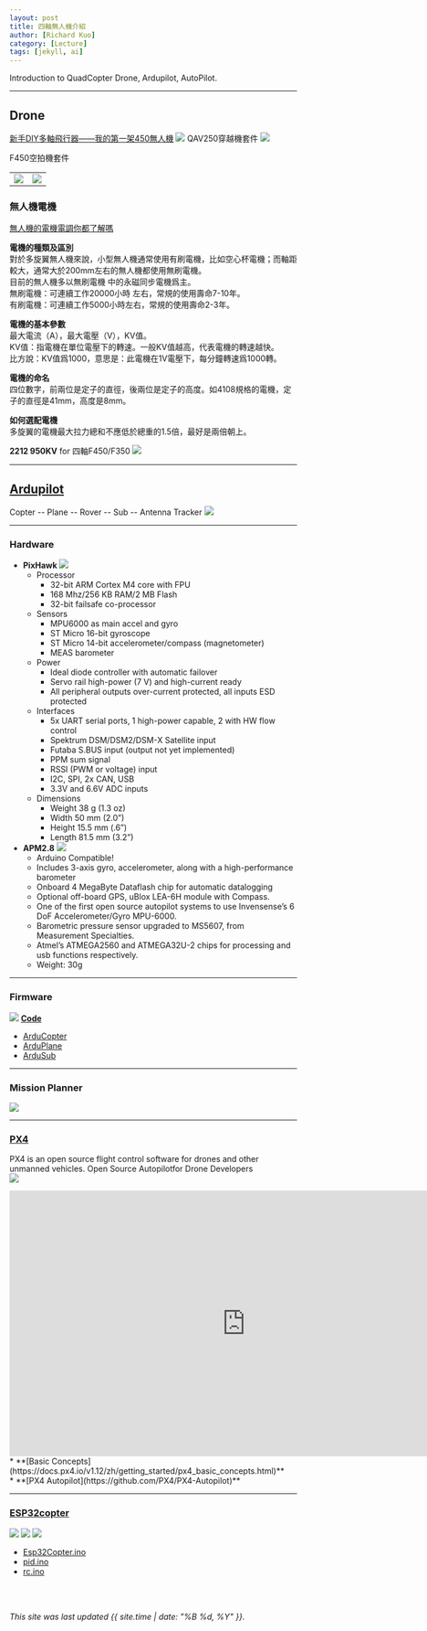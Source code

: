 ```yaml
---
layout: post
title: 四軸無人機介紹
author: [Richard Kuo]
category: [Lecture]
tags: [jekyll, ai]
---
```


Introduction to QuadCopter Drone, Ardupilot, AutoPilot.

---
## Drone
[新手DIY多軸飛行器——我的第一架450無人機](https://www.gushiciku.cn/dl/0pOfe/zh-tw)
![](https://uav.jreyn.net/user/pages/04.quadcopter-design/step-7-electronics-selection/quad%20wiring.jpg)
QAV250穿越機套件
![](https://img.ruten.com.tw/s2/2/97/4e/21606776067918_533_m.jpg)

F450空拍機套件
<table>
<tr>
<td><img src="https://img.ruten.com.tw/s2/3/34/bc/21607819441340_16.jpg"></td>
<td><img src="https://img.ruten.com.tw/s2/3/34/bc/21607819441340_500.jpg"></td>
</tr>
</table>

### 無人機電機
[無人機的電機電調你都了解嗎](https://ppfocus.com/0/dieeca43e.html)<br>

**電機的種類及區別**<br>
對於多旋翼無人機來說，小型無人機通常使用有刷電機，比如空心杯電機；而軸距較大，通常大於200mm左右的無人機都使用無刷電機。<br>
目前的無人機多以無刷電機 中的永磁同步電機爲主。<br>
無刷電機：可連續工作20000小時 左右，常規的使用壽命7-10年。<br>
有刷電機：可連續工作5000小時左右，常規的使用壽命2-3年。<br>

**電機的基本參數**<br>
最大電流（A），最大電壓（V），KV值。<br>
KV值：指電機在單位電壓下的轉速。一般KV值越高，代表電機的轉速越快。<br>
比方說：KV值爲1000，意思是：此電機在1V電壓下，每分鐘轉速爲1000轉。<br>

**電機的命名**<br>
四位數字，前兩位是定子的直徑，後兩位是定子的高度。如4108規格的電機，定子的直徑是41mm，高度是8mm。

**如何選配電機**<br>
多旋翼的電機最大拉力總和不應低於總重的1.5倍，最好是兩倍朝上。

**2212 950KV** for 四軸F450/F350
![](https://img.ruten.com.tw/s1/1/26/ab/21704181796523_243_m.jpg)

---
## [Ardupilot](https://ardupilot.org/)
Copter -- Plane -- Rover -- Sub -- Antenna Tracker
![](https://ardupilot.org/ardupilot/_images/home_ardupilot.jpg)

---
### Hardware
* **PixHawk**
  ![](https://ardupilot.org/ardupilot/_images/pixhawk_small.jpg)
  - Processor
    - 32-bit ARM Cortex M4 core with FPU
    - 168 Mhz/256 KB RAM/2 MB Flash
    - 32-bit failsafe co-processor
  - Sensors
    - MPU6000 as main accel and gyro
    - ST Micro 16-bit gyroscope
    - ST Micro 14-bit accelerometer/compass (magnetometer)
    - MEAS barometer
  - Power
    - Ideal diode controller with automatic failover
    - Servo rail high-power (7 V) and high-current ready
    -  All peripheral outputs over-current protected, all inputs ESD protected
  - Interfaces
    - 5x UART serial ports, 1 high-power capable, 2 with HW flow control
    - Spektrum DSM/DSM2/DSM-X Satellite input
    - Futaba S.BUS input (output not yet implemented)
    - PPM sum signal
    - RSSI (PWM or voltage) input
    - I2C, SPI, 2x CAN, USB
    - 3.3V and 6.6V ADC inputs
  - Dimensions
    - Weight 38 g (1.3 oz)
    - Width 50 mm (2.0”)
    - Height 15.5 mm (.6”)
    - Length 81.5 mm (3.2”)
* **APM2.8**
  ![](https://content.instructables.com/ORIG/FIS/KM5R/J3YPUEXT/FISKM5RJ3YPUEXT.jpg?auto=webp) 
  - Arduino Compatible!
  - Includes 3-axis gyro, accelerometer, along with a high-performance barometer
  - Onboard 4 MegaByte Dataflash chip for automatic datalogging
  - Optional off-board GPS, uBlox LEA-6H module with Compass.
  - One of the first open source autopilot systems to use Invensense’s 6 DoF Accelerometer/Gyro MPU-6000.
  - Barometric pressure sensor upgraded to MS5607, from Measurement Specialties.
  - Atmel’s ATMEGA2560 and ATMEGA32U-2 chips for processing and usb functions respectively.
  - Weight: 30g

---
### Firmware
![](https://ardupilot.org/ardupilot/_images/firmware_types.jpg)
**[Code](https://github.com/ArduPilot/ardupilot)**
* [ArduCopter](https://github.com/ArduPilot/ardupilot/tree/master/ArduCopter)
* [ArduPlane](https://github.com/ArduPilot/ardupilot/tree/master/ArduPlane)
* [ArduSub](https://github.com/ArduPilot/ardupilot/tree/master/ArduSub)
  
---
### Mission Planner
![](https://ardupilot.org/ardupilot/_images/mission_planner_spline_waypoint.jpg)

---
### [PX4](https://px4.io/)
PX4 is an open source flight control software for drones and other unmanned vehicles. 
Open Source Autopilotfor Drone Developers<br>
![](https://docs.px4.io/v1.12/assets/img/pixhawk4_main_aux_ports.ab72e7e9.jpg)
<iframe width="826" height="465" src="https://www.youtube.com/embed/gWtrka2mK7U" title="YouTube video player" frameborder="0" allow="accelerometer; autoplay; clipboard-write; encrypted-media; gyroscope; picture-in-picture" allowfullscreen></iframe>
* **[Basic Concepts](https://docs.px4.io/v1.12/zh/getting_started/px4_basic_concepts.html)**<br>
* **[PX4 Autopilot](https://github.com/PX4/PX4-Autopilot)**<br>

---
### [ESP32copter](https://github.com/rkuo2000/arduino/tree/master/examples/Robot/EspCopter32)
![](https://github.com/rkuo2000/arduino/blob/master/examples/Robot/Esp32Copter/DSC02360.jpg?raw=true)
![](https://github.com/rkuo2000/arduino/blob/master/examples/Robot/Esp32Copter/DSC02364.jpg?raw=true)
![](https://github.com/rkuo2000/arduino/blob/master/examples/Robot/Esp32Copter/DSC02375.jpg?raw=true)
* [Esp32Copter.ino](https://github.com/rkuo2000/arduino/blob/master/examples/Robot/Esp32Copter/Esp32Copter.ino)<br>
* [pid.ino](https://github.com/rkuo2000/arduino/blob/master/examples/Robot/Esp32Copter/pid.ino)<br>
* [rc.ino](https://github.com/rkuo2000/arduino/blob/master/examples/Robot/Esp32Copter/rc.ino)<br>

<br />
<br />

*This site was last updated {{ site.time | date: "%B %d, %Y" }}.*

